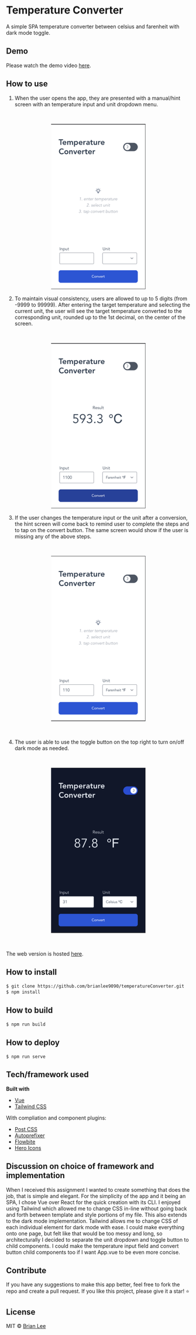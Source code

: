 # Temperature Converter
A simple SPA temperature converter between celsius and farenheit with dark mode toggle.

## Demo
Please watch the demo video [here](https://drive.google.com/file/d/1lO-2wboN--GTejM9-m5f-bDudpw0e-9B/view?usp=sharing).

## How to use
1. When the user opens the app, they are presented with a manual/hint screen with an temperature input and unit dropdown menu.
<br>
<p align="center">
<img src="./img/welcome.png" alt="welcome-page" height="450px" margin="auto"></img>
</p>

2. To maintain visual consistency, users are allowed to up to 5 digits (from -9999 to 99999). After entering the target temperature and selecting the current unit, the user will see the target temperature converted to the corresponding unit, rounded up to the 1st decimal, on the center of the screen.

<br>
<p align="center">
<img src="./img/first.png" alt="first-conversion" height="450px" margin="auto"></img>  </div> </p>


3. If the user changes the temperature input or the unit after a conversion, the hint screen will come back to remind user to complete the steps and to tap on the convert button. The same screen would show if the user is missing any of the above steps.

<br>
<p align="center">
<img src="./img/hint.png" alt="hint-screen" height="450px" margin="auto"></img> </p>
<br>

4. The user is able to use the toggle button on the top right to turn on/off dark mode as needed.
<br>
<p align="center">
<img src="./img/darkmode.png" alt="dark-mode" height="450px" margin="auto"></img> </p>
<br>


The web version is hosted [here](https://temperature-converter-brianlee9090.vercel.app/).

## How to install

    $ git clone https://github.com/brianlee9090/temperatureConverter.git
    $ npm install

## How to build

    $ npm run build

## How to deploy

    $ npm run serve

## Tech/framework used
<b>Built with</b>
- [Vue](https://vuejs.org/)
- [Tailwind CSS](https://tailwindcss.com/)

With compliation and component plugins:
- [Post CSS](https://postcss.org)
- [Autoprefixer](https://github.com/postcss/autoprefixer)
- [Flowbite](https://flowbite.com/)
- [Hero Icons](https://heroicons.com)

## Discussion on choice of framework and implementation

When I received this assignment I wanted to create something that does the job, that is simple and elegant.
For the simplicity of the app and it being an SPA, I chose Vue over React for the quick creation with its CLI. I enjoyed using Tailwind which allowed me to change CSS in-line without going back and forth between template and style portions of my file. This also extends to the dark mode implementation. Tailwind allows me to change CSS of each individual element for dark mode with ease.
I could make everything onto one page, but felt like that would be too messy and long, so architecturally I decided to separate the unit dropdown and toggle button to child components. I could make the temperature input field and convert button child components too if I want App.vue to be even more concise.

## Contribute
If you have any suggestions to make this app better, feel free to fork the repo and create a pull request.
If you like this project, please give it a star! ⭐️

## License
MIT © [Brian Lee](https://github.com/brianlee9090)
